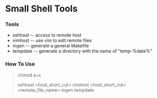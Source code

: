 Small Shell Tools
=================

### Tools
* sshhost -- access to remote host
* vimhost -- use vim to edit remote files
* mgen -- generate a general Makefile
* tempdate -- generate a directory with the name of "temp-%date%"

### How To Use
> chmod a+x <filename>
>
> sshhost <host_short_cut>
> vimhost <host_short_cut> <remote_file_name>
> mgen
> tempdate
